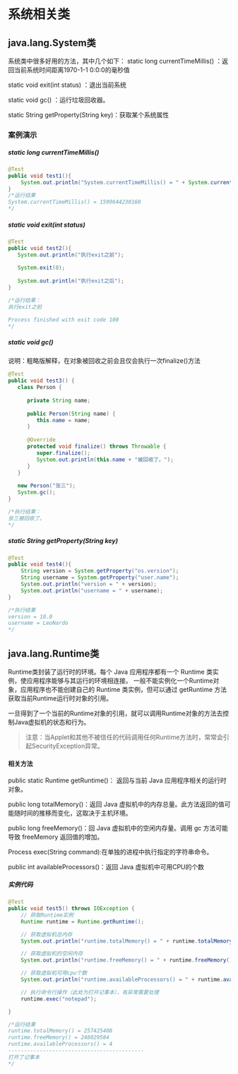 # 系统相关类

## java.lang.System类

系统类中很多好用的方法，其中几个如下：
static long currentTimeMillis() ：返回当前系统时间距离1970-1-1 0:0:0的毫秒值

static void exit(int status) ：退出当前系统

static void gc() ：运行垃圾回收器。

static String getProperty(String key)：获取某个系统属性

### 案例演示

##### static long currentTimeMillis() 

```java
@Test
public void test1(){
    System.out.println("System.currentTimeMillis() = " + System.currentTimeMillis());
}
/*运行结果
System.currentTimeMillis() = 1599644230160
*/
```

##### static void exit(int status)

```java
@Test
public void test2(){
   System.out.println("执行exit之前");
   
   System.exit(0);
   
   System.out.println("执行exit之后");
}

/*运行结果：
执行exit之前

Process finished with exit code 100
*/
```

##### static void gc()

说明：粗略版解释，在对象被回收之前会且仅会执行一次finalize()方法

```java
@Test
public void test3() {
   class Person {
      
      private String name;
      
      public Person(String name) {
         this.name = name;
      }
      
      @Override
      protected void finalize() throws Throwable {
         super.finalize();
         System.out.println(this.name + "被回收了。");
      }
   }
   
   new Person("张三");
   System.gc();
}

/*执行结果：
张三被回收了。
*/
```

##### static String getProperty(String key)

```java
@Test
public void test4(){
    String version = System.getProperty("os.version");
    String username = System.getProperty("user.name");
    System.out.println("version = " + version);
    System.out.println("username = " + username);
}

/*执行结果
version = 10.0
username = LeoNardo
*/
```



## java.lang.Runtime类

Runtime类封装了运行时的环境。每个 Java 应用程序都有一个 Runtime 类实例，使应用程序能够与其运行的环境相连接。  一般不能实例化一个Runtime对象，应用程序也不能创建自己的 Runtime 类实例，但可以通过 getRuntime 方法获取当前Runtime运行时对象的引用。

 一旦得到了一个当前的Runtime对象的引用，就可以调用Runtime对象的方法去控制Java虚拟机的状态和行为。 

>   注意：当Applet和其他不被信任的代码调用任何Runtime方法时，常常会引起SecurityException异常。

#### 相关方法

public static Runtime getRuntime()： 返回与当前 Java 应用程序相关的运行时对象。

public long totalMemory()：返回 Java 虚拟机中的内存总量。此方法返回的值可能随时间的推移而变化，这取决于主机环境。

public long freeMemory()：回 Java 虚拟机中的空闲内存量。调用 gc 方法可能导致 freeMemory 返回值的增加。

Process exec(String command):在单独的进程中执行指定的字符串命令。

public int availableProcessors()：返回 Java 虚拟机中可用CPU的个数

##### 实例代码

```java
@Test
public void test5() throws IOException {
    // 获取Runtime实例
    Runtime runtime = Runtime.getRuntime();

    // 获取虚拟机总内存
    System.out.println("runtime.totalMemory() = " + runtime.totalMemory());

    // 获取虚拟机的空闲内存
    System.out.println("runtime.freeMemory() = " + runtime.freeMemory());

    // 获取虚拟机可用cpu个数
    System.out.println("runtime.availableProcessors() = " + runtime.availableProcessors());

    // 执行命令行操作（此处为打开记事本），有异常需要处理
    runtime.exec("notepad");

}

/*运行结果
runtime.totalMemory() = 257425408
runtime.freeMemory() = 248029584
runtime.availableProcessors() = 4
-------------------------------------------
打开了记事本
*/
```